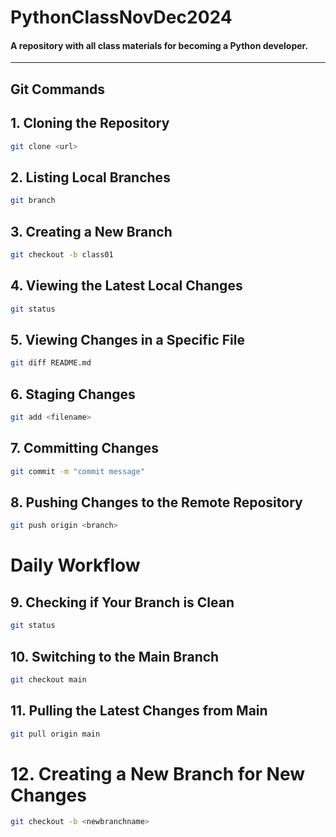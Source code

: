 # PythonClassNovDec2024
#### A repository with all class materials for becoming a Python developer.

---

## Git Commands

## 1. Cloning the Repository
```bash
git clone <url>
```
## 2. Listing Local Branches
```bash
git branch
```

## 3. Creating a New Branch
```bash
git checkout -b class01
```

## 4. Viewing the Latest Local Changes
```bash
git status
```

## 5. Viewing Changes in a Specific File
```bash
git diff README.md
```

## 6. Staging Changes
```bash
git add <filename>
```

## 7. Committing Changes
```bash
git commit -m "commit message"
```
 
## 8. Pushing Changes to the Remote Repository 
```bash
git push origin <branch>
```

# Daily Workflow
## 9. Checking if Your Branch is Clean
```bash
git status
```

## 10. Switching to the Main Branch
```bash
git checkout main
```

## 11. Pulling the Latest Changes from Main
```bash
git pull origin main
```

# 12. Creating a New Branch for New Changes
```bash
git checkout -b <newbranchname>
```

